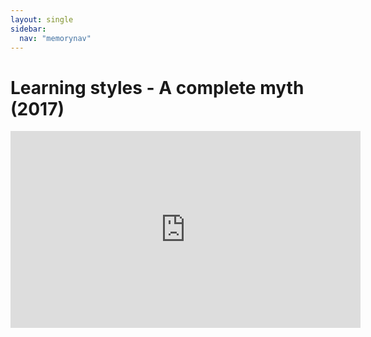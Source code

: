 ```yaml
---
layout: single
sidebar:
  nav: "memorynav"
---
```

# Learning styles - A complete myth (2017)

<iframe width="560" height="315" src="https://www.youtube.com/embed/o_SQrRa73U0" title="YouTube video player" frameborder="0" allow="accelerometer; autoplay; clipboard-write; encrypted-media; gyroscope; picture-in-picture" allowfullscreen></iframe>
